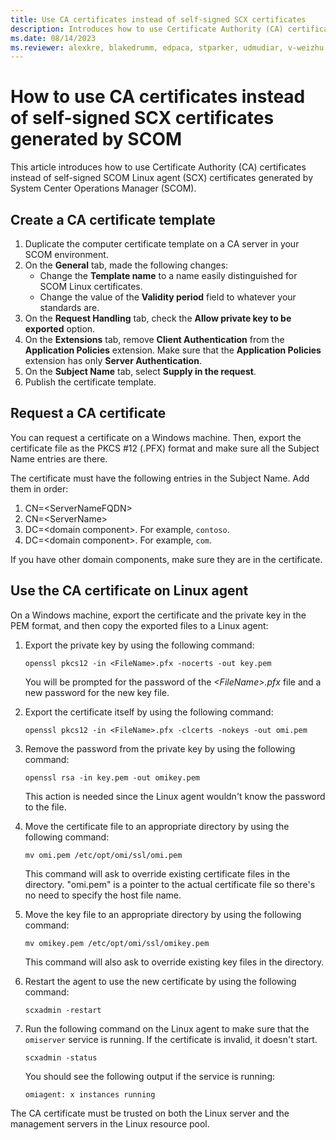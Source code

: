 ```yaml
---
title: Use CA certificates instead of self-signed SCX certificates
description: Introduces how to use Certificate Authority (CA) certificates instead of self-signed SCX certificates generated by System Center Operations Manager (SCOM).
ms.date: 08/14/2023
ms.reviewer: alexkre, blakedrumm, edpaca, stparker, udmudiar, v-weizhu
---
```

# How to use CA certificates instead of self-signed SCX certificates generated by SCOM

This article introduces how to use Certificate Authority (CA) certificates instead of self-signed SCOM Linux agent (SCX) certificates generated by System Center Operations Manager (SCOM).

## Create a CA certificate template

1. Duplicate the computer certificate template on a CA server in your SCOM environment.
2. On the **General** tab, made the following changes:
    - Change the **Template name** to a name easily distinguished for SCOM Linux certificates.
    - Change the value of the **Validity period** field to whatever your standards are.
3. On the **Request Handling** tab, check the **Allow private key to be exported** option.
4. On the **Extensions** tab, remove **Client Authentication** from the **Application Policies** extension. Make sure that the **Application Policies** extension has only **Server Authentication**.
5. On the **Subject Name** tab, select **Supply in the request**.
6. Publish the certificate template.

## Request a CA certificate

You can request a certificate on a Windows machine. Then, export the certificate file as the PKCS #12 (.PFX) format and make sure all the Subject Name entries are there.

The certificate must have the following entries in the Subject Name. Add them in order:

1. CN=\<ServerNameFQDN>
2. CN=\<ServerName>
3. DC=\<domain component>. For example, `contoso`.
4. DC=\<domain component>. For example, `com`.

If you have other domain components, make sure they are in the certificate.

## Use the CA certificate on Linux agent

On a Windows machine, export the certificate and the private key in the PEM format, and then copy the exported files to a Linux agent:

1. Export the private key by using the following command:

    ```console
    openssl pkcs12 -in <FileName>.pfx -nocerts -out key.pem
    ```

    You will be prompted for the password of the *\<FileName>.pfx* file and a new password for the new key file.

2. Export the certificate itself by using the following command:

    ```console
    openssl pkcs12 -in <FileName>.pfx -clcerts -nokeys -out omi.pem
    ```

3. Remove the password from the private key by using the following command:

    ```console
    openssl rsa -in key.pem -out omikey.pem 
    ```

    This action is needed since the Linux agent wouldn't know the password to the file.

4. Move the certificate file to an appropriate directory by using the following command:

    ```console
    mv omi.pem /etc/opt/omi/ssl/omi.pem
    ```

    This command will ask to override existing certificate files in the directory. "omi.pem" is a pointer to the actual certificate file so there's no need to specify the host file name.

5. Move the key file to an appropriate directory by using the following command:

    ```console
    mv omikey.pem /etc/opt/omi/ssl/omikey.pem
    ```

    This command will also ask to override existing key files in the directory.

6. Restart the agent to use the new certificate by using the following command:

    ```console
    scxadmin -restart
    ```

7. Run the following command on the Linux agent to make sure that the `omiserver` service is running. If the certificate is invalid, it doesn't start.

    ```console
    scxadmin -status
    ```

    You should see the following output if the service is running:

    ```output
    omiagent: x instances running
    ```

The CA certificate must be trusted on both the Linux server and the management servers in the Linux resource pool.
